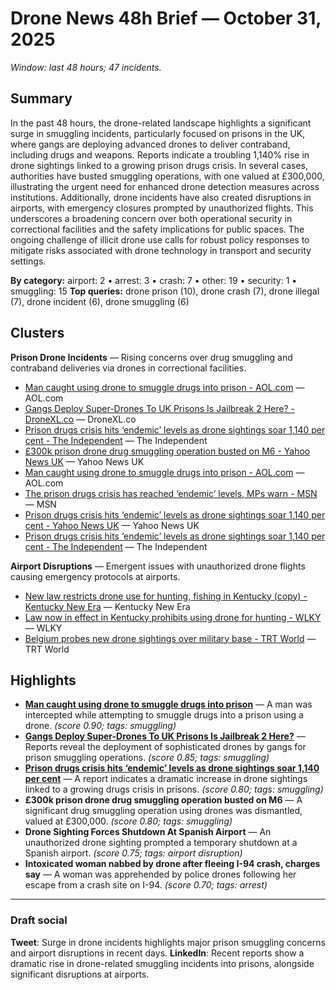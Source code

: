 # Drone News 48h Brief — October 31, 2025

_Window: last 48 hours; 47 incidents._

## Summary
In the past 48 hours, the drone-related landscape highlights a significant surge in smuggling incidents, particularly focused on prisons in the UK, where gangs are deploying advanced drones to deliver contraband, including drugs and weapons. Reports indicate a troubling 1,140% rise in drone sightings linked to a growing prison drugs crisis. In several cases, authorities have busted smuggling operations, with one valued at £300,000, illustrating the urgent need for enhanced drone detection measures across institutions. Additionally, drone incidents have also created disruptions in airports, with emergency closures prompted by unauthorized flights. This underscores a broadening concern over both operational security in correctional facilities and the safety implications for public spaces. The ongoing challenge of illicit drone use calls for robust policy responses to mitigate risks associated with drone technology in transport and security settings.

**By category:** airport: 2 • arrest: 3 • crash: 7 • other: 19 • security: 1 • smuggling: 15
**Top queries:** drone prison (10), drone crash (7), drone illegal (7), drone incident (6), drone smuggling (6)

## Clusters
**Prison Drone Incidents** — Rising concerns over drug smuggling and contraband deliveries via drones in correctional facilities.
- [Man caught using drone to smuggle drugs into prison - AOL.com](https://news.google.com/rss/articles/CBMiekFVX3lxTFByMW16bUQwNzlpeVlma2tEZ0V2MWxncldfVHplbWxGbm5rOGktZUR2c3JsNWJfNmNLcXQ0MG9yMWVRcmhOM1Z1X1NISk5zaUlpNHpNTjQ2SkpvdjVfbUcycm1OQ1pwXzRrV3puc1RzTmUwNW9UTU9FTDVB?oc=5) — AOL.com
- [Gangs Deploy Super-Drones To UK Prisons Is Jailbreak 2 Here? - DroneXL.co](https://news.google.com/rss/articles/CBMiekFVX3lxTE16cl9iVGtGelFQcmdYYUsxWXhFamM0c2RucFlvMUF0dTMwVTVYYTdBaElEWjZOMnVJNHVFRVhwb05QWHpHYWVUbDQydHFZOHdUVmJWbjA5UFNHOVh6dzk5Q21tODcyQnRkS0NxWUstcFhHYzlzRTlvekVn?oc=5) — DroneXL.co
- [Prison drugs crisis hits ‘endemic’ levels as drone sightings soar 1,140 per cent - The Independent](https://news.google.com/rss/articles/CBMipAFBVV95cUxQRXllVklEczZOU1ZCVVluVy1wY0pSSWtCNnlMbXJfd3hRLVRtX3JCdmNSQ090RkRnUHZlbjhmQ1JFbUw2TGRYNVpfblpud0tLLVU2ZXhDRjkxdVBVS1NyUXFENTgxelFFQkxwVGtwY3A4Mmp4RUxzUk9obk5CUllDQXhTUm5wODd5NnZZOEIxcE1uMnViOXp1eXBNc1gtQWZBbDc3YQ?oc=5) — The Independent
- [£300k prison drone drug smuggling operation busted on M6 - Yahoo News UK](https://news.google.com/rss/articles/CBMifkFVX3lxTE9NRkFRMWc5a3FhTi1ZQjZtN05KUVZIdktvRDA5d21ndGM0bTh2SmFjVnJSZ0pNSWhPUUZHYTJQbVRHbjNXR2ZFd2F1VnI2X1YwUHFuSjZXeks1QnVqTnpGaUNtc25WN2pLRjV2VWEtSVpsNlVCbUdRV2lkWUVZQQ?oc=5) — Yahoo News UK
- [Man caught using drone to smuggle drugs into prison - AOL.com](https://news.google.com/rss/articles/CBMiekFVX3lxTFByMW16bUQwNzlpeVlma2tEZ0V2MWxncldfVHplbWxGbm5rOGktZUR2c3JsNWJfNmNLcXQ0MG9yMWVRcmhOM1Z1X1NISk5zaUlpNHpNTjQ2SkpvdjVfbUcycm1OQ1pwXzRrV3puc1RzTmUwNW9UTU9FTDVB?oc=5) — AOL.com
- [The prison drugs crisis has reached ‘endemic’ levels, MPs warn - MSN](https://news.google.com/rss/articles/CBMi7wFBVV95cUxPU2lNSmVodDNtVy1OekFVdEo1dExYV1ZfQXp0WUFVM3lCcTFvQ25BdHlBUGViVnBYMHZpTjJWWl9OR1RqbVFrNFFlYWZqTVN2N1FsWk41bGVQTWcya3RPUWRoN3lmYXNid2RLN1J2WTE1MWVDT0dVbmVLVGQ5a1p5RXVfand4S29pWEcwdG0xMFpmbmswNWRWMV9raDB3QXlZY2VnQUlCZEI3ckt1RFplRXhjdVJOTmliNWw2QjJod1B1QVNfdmZZdzAzd3liSDI1ZGdQSzd1aVJ0RlBLSGxJUjg1QlcxZWFwZVVMeDVZUQ?oc=5) — MSN
- [Prison drugs crisis hits ‘endemic’ levels as drone sightings soar 1,140 per cent - Yahoo News UK](https://news.google.com/rss/articles/CBMifkFVX3lxTE5UakdaVXBZX0E5eUxSYkNacEpiYXBmX1hwTHY4MkxCcVlsVk5BeUcyZ01SMXJuT1NYdkV6T253MDZFbFlsaUE4b2NrN00wLUlGYXQ3VjlaTTRmbExxVWdmRzBYdUZieW0wQXo3UF9xUVN3RFZTTkpBM2FpclpOUQ?oc=5) — Yahoo News UK
- [Prison drugs crisis hits ‘endemic’ levels as drone sightings soar 1,140 per cent - The Independent](https://news.google.com/rss/articles/CBMipAFBVV95cUxQRXllVklEczZOU1ZCVVluVy1wY0pSSWtCNnlMbXJfd3hRLVRtX3JCdmNSQ090RkRnUHZlbjhmQ1JFbUw2TGRYNVpfblpud0tLLVU2ZXhDRjkxdVBVS1NyUXFENTgxelFFQkxwVGtwY3A4Mmp4RUxzUk9obk5CUllDQXhTUm5wODd5NnZZOEIxcE1uMnViOXp1eXBNc1gtQWZBbDc3YQ?oc=5) — The Independent

**Airport Disruptions** — Emergent issues with unauthorized drone flights causing emergency protocols at airports.
- [New law restricts drone use for hunting, fishing in Kentucky (copy) - Kentucky New Era](https://news.google.com/rss/articles/CBMinwFBVV95cUxQMk9hQ3QtVmZseXNGcWFNVkJIZnVvTDItem1DcnNkVkVUTjl5eS0xQkVJczFFc2M1UVhrUmxJVUc3aVo4aUJkc1BRcWV6VC1TV1NXWF84WVByQ3hBeWJJM2JlX1FIbTA3N2JLTWhjU09TemhWeWw1bHpHb0IzZ1FKNUxIN0hMai1ZclVzamtLajY3X2prWnh6Wk5DRzYxeWM?oc=5) — Kentucky New Era
- [Law now in effect in Kentucky prohibits using drone for hunting - WLKY](https://news.google.com/rss/articles/CBMic0FVX3lxTE81NzdZbng5a2hja2xBQmJXT1hqY0NDQjlYZjlJRVFDN1JsNGNmdjlVNXBsU2x4UzFhZHVTTm9hM1ZmM3FtemRvckRpODBnOUwxZmVxcC1hc0lfREV5VUUxT2NOMnhaNlExREJUTURwOTd0TlU?oc=5) — WLKY
- [Belgium probes new drone sightings over military base - TRT World](https://news.google.com/rss/articles/CBMiWEFVX3lxTE9Kd2R0RUk0Z2lpak1YbEdQWUNtSUljYU4tZGR2azduSUU1UUJvbll5emUzTEJXWlJEeGJIWmNwZ0xFaDVGVENVQWFIanNKWTA2Q1hzSXIzcjg?oc=5) — TRT World

## Highlights
- **[Man caught using drone to smuggle drugs into prison](https://news.google.com/rss/articles/CBMiekFVX3lxTFByMW16bUQwNzlpeVlma2tEZ0V2MWxncldfVHplbWxGbm5rOGktZUR2c3JsNWJfNmNLcXQ0MG9yMWVRcmhOM1Z1X1NISk5zaUlpNHpNTjQ2SkpvdjVfbUcycm1OQ1pwXzRrV3puc1RzTmUwNW9UTU9FTDVB?oc=5)** — A man was intercepted while attempting to smuggle drugs into a prison using a drone. _(score 0.90; tags: smuggling)_
- **[Gangs Deploy Super-Drones To UK Prisons Is Jailbreak 2 Here?](https://news.google.com/rss/articles/CBMiekFVX3lxTE16cl9iVGtGelFQcmdYYUsxWXhFamM0c2RucFlvMUF0dTMwVTVYYTdBaElEWjZOMnVJNHVFRVhwb05QWHpHYWVUbDQydHFZOHdUVmJWbjA5UFNHOVh6dzk5Q21tODcyQnRkS0NxWUstcFhHYzlzRTlvekVn?oc=5)** — Reports reveal the deployment of sophisticated drones by gangs for prison smuggling operations. _(score 0.85; tags: smuggling)_
- **[Prison drugs crisis hits ‘endemic’ levels as drone sightings soar 1,140 per cent](https://news.google.com/rss/articles/CBMipAFBVV95cUxQRXllVklEczZOU1ZCVVluVy1wY0pSSWtCNnlMbXJfd3hRLVRtX3JCdmNSQ090RkRnUHZlbjhmQ1JFbUw2TGRYNVpfblpud0tLLVU2ZXhDRjkxdVBVS1NyUXFENTgxelFFQkxwVGtwY3A4Mmp4RUxzUk9obk5CUllDQXhTUm5wODd5NnZZOEIxcE1uMnViOXp1eXBNc1gtQWZBbDc3YQ?oc=5)** — A report indicates a dramatic increase in drone sightings linked to a growing drugs crisis in prisons. _(score 0.80; tags: smuggling)_
- **£300k prison drone drug smuggling operation busted on M6** — A significant drug smuggling operation using drones was dismantled, valued at £300,000. _(score 0.80; tags: smuggling)_
- **Drone Sighting Forces Shutdown At Spanish Airport** — An unauthorized drone sighting prompted a temporary shutdown at a Spanish airport. _(score 0.75; tags: airport disruption)_
- **Intoxicated woman nabbed by drone after fleeing I-94 crash, charges say** — A woman was apprehended by police drones following her escape from a crash site on I-94. _(score 0.70; tags: arrest)_

---
### Draft social
**Tweet**: Surge in drone incidents highlights major prison smuggling concerns and airport disruptions in recent days.
**LinkedIn**: Recent reports show a dramatic rise in drone-related smuggling incidents into prisons, alongside significant disruptions at airports.
